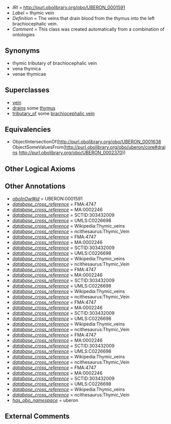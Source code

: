  * *IRI* = http://purl.obolibrary.org/obo/UBERON_0001591
 * *Label* = thymic vein
 * *Definition* = The veins that drain blood from the thymus into the left brachiocephalic vein.
 * *Comment* = This class was created automatically from a combination of ontologies

## Synonyms

 * thymic tributary of brachiocephalic vein
 * vena thymica
 * venae thymicae

## Superclasses

 * [vein](../../UBERON/38/UBERON_0001638.md)
 * [drains](../../ns/core#drains.md) some [thymus](../../UBERON/70/UBERON_0002370.md)
 * [tributary_of](../../core#tributary/of/core#tributary_of.md) some [brachiocephalic vein](../../UBERON/11/UBERON_0003711.md)

## Equivalencies

 * ObjectIntersectionOf(<http://purl.obolibrary.org/obo/UBERON_0001638> ObjectSomeValuesFrom(<http://purl.obolibrary.org/obo/uberon/core#drains> <http://purl.obolibrary.org/obo/UBERON_0002370>))

## Other Logical Axioms


## Other Annotations

 * *[oboInOwl#id](../../id/oboInOwl#id.md)* = UBERON:0001591
 * *[database_cross_reference](../../ef/oboInOwl#hasDbXref.md)* = FMA:4747
 * *[database_cross_reference](../../ef/oboInOwl#hasDbXref.md)* = MA:0002246
 * *[database_cross_reference](../../ef/oboInOwl#hasDbXref.md)* = SCTID:303432009
 * *[database_cross_reference](../../ef/oboInOwl#hasDbXref.md)* = UMLS:C0226698
 * *[database_cross_reference](../../ef/oboInOwl#hasDbXref.md)* = Wikipedia:Thymic_veins
 * *[database_cross_reference](../../ef/oboInOwl#hasDbXref.md)* = ncithesaurus:Thymic_Vein
 * *[database_cross_reference](../../ef/oboInOwl#hasDbXref.md)* = FMA:4747
 * *[database_cross_reference](../../ef/oboInOwl#hasDbXref.md)* = MA:0002246
 * *[database_cross_reference](../../ef/oboInOwl#hasDbXref.md)* = SCTID:303432009
 * *[database_cross_reference](../../ef/oboInOwl#hasDbXref.md)* = UMLS:C0226698
 * *[database_cross_reference](../../ef/oboInOwl#hasDbXref.md)* = Wikipedia:Thymic_veins
 * *[database_cross_reference](../../ef/oboInOwl#hasDbXref.md)* = ncithesaurus:Thymic_Vein
 * *[database_cross_reference](../../ef/oboInOwl#hasDbXref.md)* = FMA:4747
 * *[database_cross_reference](../../ef/oboInOwl#hasDbXref.md)* = MA:0002246
 * *[database_cross_reference](../../ef/oboInOwl#hasDbXref.md)* = SCTID:303432009
 * *[database_cross_reference](../../ef/oboInOwl#hasDbXref.md)* = UMLS:C0226698
 * *[database_cross_reference](../../ef/oboInOwl#hasDbXref.md)* = Wikipedia:Thymic_veins
 * *[database_cross_reference](../../ef/oboInOwl#hasDbXref.md)* = ncithesaurus:Thymic_Vein
 * *[database_cross_reference](../../ef/oboInOwl#hasDbXref.md)* = FMA:4747
 * *[database_cross_reference](../../ef/oboInOwl#hasDbXref.md)* = MA:0002246
 * *[database_cross_reference](../../ef/oboInOwl#hasDbXref.md)* = SCTID:303432009
 * *[database_cross_reference](../../ef/oboInOwl#hasDbXref.md)* = UMLS:C0226698
 * *[database_cross_reference](../../ef/oboInOwl#hasDbXref.md)* = Wikipedia:Thymic_veins
 * *[database_cross_reference](../../ef/oboInOwl#hasDbXref.md)* = ncithesaurus:Thymic_Vein
 * *[database_cross_reference](../../ef/oboInOwl#hasDbXref.md)* = FMA:4747
 * *[database_cross_reference](../../ef/oboInOwl#hasDbXref.md)* = MA:0002246
 * *[database_cross_reference](../../ef/oboInOwl#hasDbXref.md)* = SCTID:303432009
 * *[database_cross_reference](../../ef/oboInOwl#hasDbXref.md)* = UMLS:C0226698
 * *[database_cross_reference](../../ef/oboInOwl#hasDbXref.md)* = Wikipedia:Thymic_veins
 * *[database_cross_reference](../../ef/oboInOwl#hasDbXref.md)* = ncithesaurus:Thymic_Vein
 * *[database_cross_reference](../../ef/oboInOwl#hasDbXref.md)* = FMA:4747
 * *[database_cross_reference](../../ef/oboInOwl#hasDbXref.md)* = MA:0002246
 * *[database_cross_reference](../../ef/oboInOwl#hasDbXref.md)* = SCTID:303432009
 * *[database_cross_reference](../../ef/oboInOwl#hasDbXref.md)* = UMLS:C0226698
 * *[database_cross_reference](../../ef/oboInOwl#hasDbXref.md)* = Wikipedia:Thymic_veins
 * *[database_cross_reference](../../ef/oboInOwl#hasDbXref.md)* = ncithesaurus:Thymic_Vein
 * *[has_obo_namespace](../../ce/oboInOwl#hasOBONamespace.md)* = uberon

## External Comments


